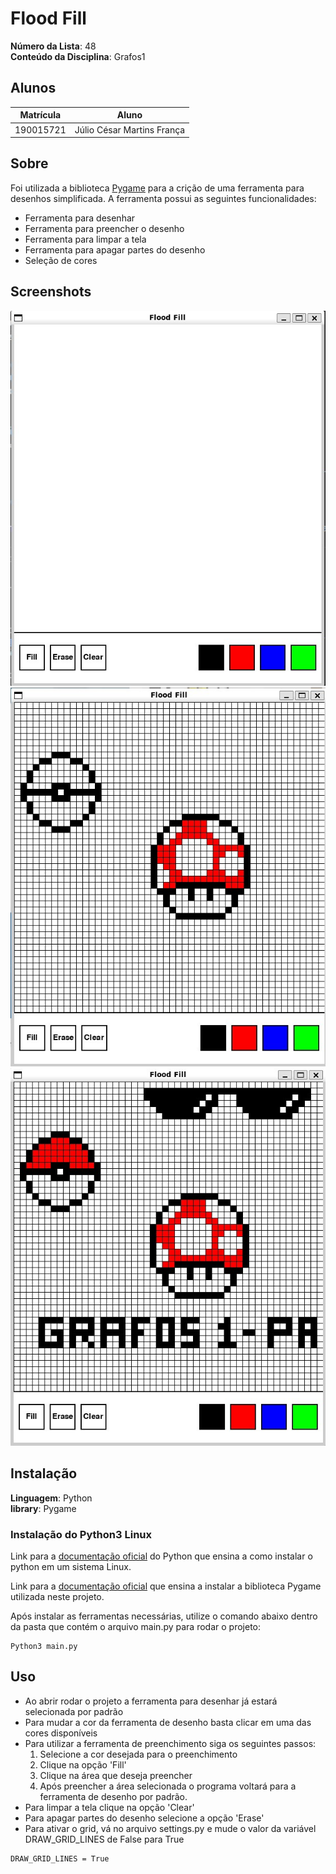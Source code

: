# Flood Fill

**Número da Lista**: 48<br>
**Conteúdo da Disciplina**: Grafos1<br>

## Alunos
|Matrícula | Aluno |
| -- | -- |
| 190015721  |  Júlio César Martins França |

## Sobre 
Foi utilizada a biblioteca [Pygame](https://www.pygame.org/news) para a crição de uma ferramenta para desenhos simplificada. A ferramenta possui as seguintes funcionalidades:
- Ferramenta para desenhar
- Ferramenta para preencher o desenho
- Ferramenta para limpar a tela
- Ferramenta para apagar partes do desenho
- Seleção de cores

## Screenshots
<img src="img/Screenshot_1.jpg">
<img src="img/Screenshot_2.jpg">
<img src="img/Screenshot_3.jpg">

## Instalação 
**Linguagem**: Python<br>
**library**: Pygame<br>

### Instalação do Python3 Linux
Link para a [documentação oficial](https://python.org.br/instalacao-linux/) do Python que ensina a como instalar o python em um sistema Linux.

Link para a [documentação oficial](https://www.pygame.org/wiki/GettingStarted) que ensina a instalar a biblioteca Pygame utilizada neste projeto.

Após instalar as ferramentas necessárias, utilize o comando abaixo dentro da pasta que contém o arquivo main.py para rodar o projeto:
```
Python3 main.py
```

## Uso 
- Ao abrir rodar o projeto a ferramenta para desenhar já estará selecionada por padrão
- Para mudar a cor da ferramenta de desenho basta clicar em uma das cores disponíveis
- Para utilizar a ferramenta de preenchimento siga os seguintes passos:
  1. Selecione a cor desejada para o preenchimento
  2. Clique na opção 'Fill'
  3. Clique na área que deseja preencher
  4. Após preencher a área selecionada o programa voltará para a ferramenta de desenho por padrão.
- Para limpar a tela clique na opção 'Clear'
- Para apagar partes do desenho selecione a opção 'Erase'
- Para ativar o grid, vá no arquivo settings.py e mude o valor da variável DRAW_GRID_LINES de False para True
```
DRAW_GRID_LINES = True
```





